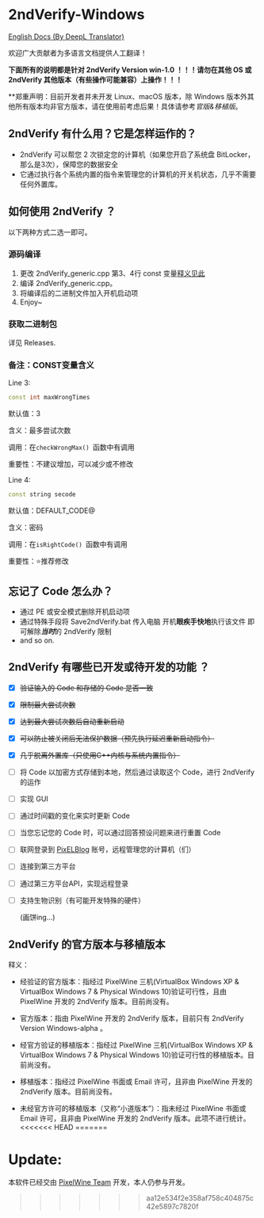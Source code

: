 # 2ndVerify-Windows

<!-- [繁體中文版本 (By Bing Microsoft Translator)](https://github.com/PixelWine/2ndVerify-Windows/blob/main/README_T.md) -->

[English Docs (By DeepL Translator)](https://github.com/PixelWine/2ndVerify-Windows/blob/main/README_EN.md)

欢迎广大贡献者为多语言文档提供人工翻译！

**下面所有的说明都是针对 2ndVerify Version win-1.0 ！！！请勿在其他 OS 或 2ndVerify 其他版本（有些操作可能兼容）上操作！！！**

**郑重声明：目前开发者并未开发 Linux、macOS 版本，除 Windows 版本外其他所有版本均非官方版本，请在使用前考虑后果！具体请参考*官版&移植版*。


## 2ndVerify 有什么用？它是怎样运作的？

- 2ndVerify 可以帮您 2 次锁定您的计算机（如果您开启了系统盘 BitLocker，那么是3次），保障您的数据安全
- 它通过执行各个系统内置的指令来管理您的计算机的开关机状态，几乎不需要任何外置库。

## 如何使用 2ndVerify ？

以下两种方式二选一即可。

### 源码编译

1. 更改 2ndVerify_generic.cpp 第3、4行 const 变量[释义见此](#备注：CONST变量含义)
2. 编译 2ndVerify_generic.cpp。
3. 将编译后的二进制文件加入开机启动项
4. Enjoy~

### 获取二进制包
详见 Releases.

### 备注：CONST变量含义

Line 3: 

```cpp
const int maxWrongTimes
```

默认值：3

含义：最多尝试次数

调用：在```checkWrongMax() ```函数中有调用

重要性：不建议增加，可以减少或不修改

Line 4: 

```cpp
const string secode
```

默认值：DEFAULT_CODE@

含义：密码

调用：在```isRightCode() ```函数中有调用

重要性：⭐推荐修改

## 忘记了 Code 怎么办？

- 通过 PE 或安全模式删除开机启动项
- 通过特殊手段将 Save2ndVerify.bat 传入电脑 开机**眼疾手快地**执行该文件 即可解除***当时***的 2ndVerify 限制
- and so on.


## 2ndVerify 有哪些已开发或待开发的功能 ？

- [x] <del>验证输入的 Code 和存储的 Code 是否一致</del>

- [x] <del>限制最大尝试次数</del>

- [x] <del>达到最大尝试次数后自动重新启动</del>

- [x] <del>可以防止被关闭后无法保护数据（预先执行延迟重新启动指令）</del>

- [x] <del>几乎脱离外置库（只使用C++内核与系统内置指令）</del>

- [ ] 将 Code 以加密方式存储到本地，然后通过读取这个 Code，进行 2ndVerify 的运作

- [ ] 实现 GUI

- [ ] 通过时间戳的变化来实时更新 Code

- [ ] 当您忘记您的 Code 时，可以通过回答预设问题来进行重置 Code

- [ ] 联网登录到 [PixELBlog](https://blog.pixelwine.top) 账号，远程管理您的计算机（们）

- [ ] 连接到第三方平台

- [ ] 通过第三方平台API，实现远程登录

- [ ] 支持生物识别（有可能开发特殊的硬件）

  (画饼ing...)

## 2ndVerify 的官方版本与移植版本

释义：

- 经验证的官方版本：指经过 PixelWine 三机(VirtualBox Windows XP & VirtualBox Windows 7 & Physical Windows 10)验证可行性，且由 PixelWine 开发的 2ndVerify 版本。目前尚没有。

- 官方版本：指由 PixelWine 开发的 2ndVerify 版本，目前只有 2ndVerify Version Windows-alpha 。
- 经官方验证的移植版本：指经过 PixelWine 三机(VirtualBox Windows XP & VirtualBox Windows 7 & Physical Windows 10)验证可行性的移植版本。目前尚没有。
- 移植版本：指经过 PixelWine 书面或 Email 许可，且非由 PixelWine 开发的 2ndVerify 版本。目前尚没有。
- 未经官方许可的移植版本（又称“小道版本”）：指未经过 PixelWine 书面或 Email 许可，且非由 PixelWine 开发的 2ndVerify 版本。此项不进行统计。
<<<<<<< HEAD
=======

# Update:
本软件已经交由 [PixelWine Team](https://github.com/PixelWineTeam) 开发，本人仍参与开发。

>>>>>>> aa12e534f2e358af758c404875c42e5897c7820f
